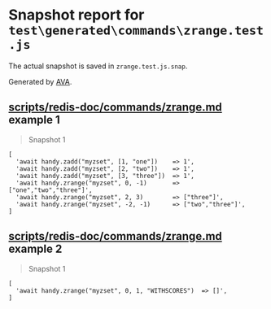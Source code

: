 # Snapshot report for `test\generated\commands\zrange.test.js`

The actual snapshot is saved in `zrange.test.js.snap`.

Generated by [AVA](https://ava.li).

## [scripts/redis-doc/commands/zrange.md](../../../../scripts/redis-doc/commands/zrange.md) example 1

> Snapshot 1

    [
      'await handy.zadd("myzset", [1, "one"])    => 1',
      'await handy.zadd("myzset", [2, "two"])    => 1',
      'await handy.zadd("myzset", [3, "three"])  => 1',
      'await handy.zrange("myzset", 0, -1)       => ["one","two","three"]',
      'await handy.zrange("myzset", 2, 3)        => ["three"]',
      'await handy.zrange("myzset", -2, -1)      => ["two","three"]',
    ]

## [scripts/redis-doc/commands/zrange.md](../../../../scripts/redis-doc/commands/zrange.md) example 2

> Snapshot 1

    [
      'await handy.zrange("myzset", 0, 1, "WITHSCORES")  => []',
    ]
